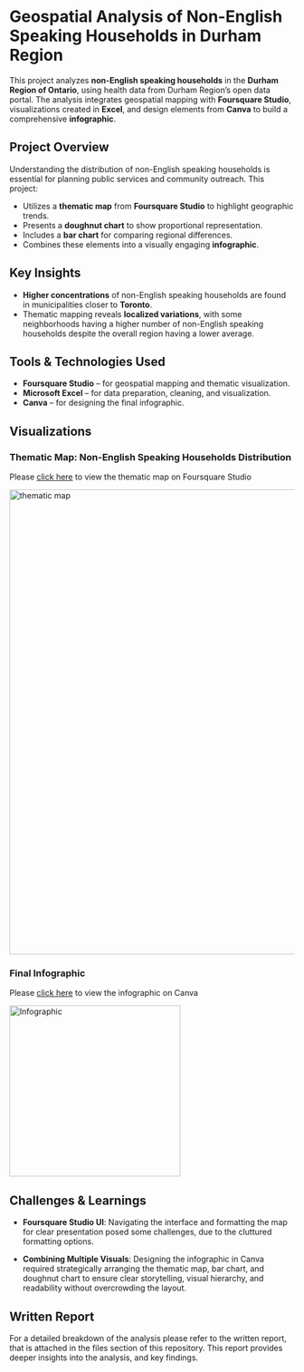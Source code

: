 # Geospatial Analysis of Non-English Speaking Households in Durham Region

This project analyzes **non-English speaking households** in the **Durham Region of Ontario**, using health data from Durham Region’s open data portal. The analysis integrates geospatial mapping with **Foursquare Studio**, visualizations created in **Excel**, and design elements from **Canva** to build a comprehensive **infographic**.

## Project Overview  
Understanding the distribution of non-English speaking households is essential for planning public services and community outreach. This project:
- Utilizes a **thematic map** from **Foursquare Studio** to highlight geographic trends.
- Presents a **doughnut chart** to show proportional representation.
- Includes a **bar chart** for comparing regional differences.
- Combines these elements into a visually engaging **infographic**.

## Key Insights
- **Higher concentrations** of non-English speaking households are found in municipalities closer to **Toronto**.
- Thematic mapping reveals **localized variations**, with some neighborhoods having a higher number of non-English speaking households despite the overall region having a lower average.

## Tools & Technologies Used
- **Foursquare Studio** – for geospatial mapping and thematic visualization.
- **Microsoft Excel** – for data preparation, cleaning, and visualization.
- **Canva** – for designing the final infographic.

## Visualizations  
### Thematic Map: Non-English Speaking Households Distribution  
Please [click here](https://studio.foursquare.com/map/public/eb1e3129-5262-4223-87c8-7bde58bb9eed) to view the thematic map on Foursquare Studio

<img width="821" alt="thematic map" src="https://github.com/user-attachments/assets/22b7c73c-52e6-4e19-8bc8-800505f67e67" /> 

### Final Infographic  
Please [click here](https://www.canva.com/design/DAGXc2Qv1uU/nIMqbENkGVq3n7MAsHBYYw/view?utm_content=DAGXc2Qv1uU&utm_campaign=designshare&utm_medium=link&utm_source=editor) to view the infographic on Canva

<img width="302" alt="Infographic" src="https://github.com/user-attachments/assets/770f9aca-19b7-4962-b6d4-cef315d5ca3e" />

## Challenges & Learnings
- **Foursquare Studio UI**: Navigating the interface and formatting the map for clear presentation posed some challenges, due to the cluttured formatting options.

- **Combining Multiple Visuals**: Designing the infographic in Canva required strategically arranging the thematic map, bar chart, and doughnut chart to ensure clear storytelling, visual hierarchy, and readability without overcrowding the layout.

## Written Report
For a detailed breakdown of the analysis please refer to the written report, that is attached in the files section of this repository. This report provides deeper insights into the analysis, and key findings.

